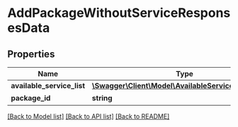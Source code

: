 # AddPackageWithoutServiceResponsesData

## Properties
Name | Type | Description | Notes
------------ | ------------- | ------------- | -------------
**available_service_list** | [**\Swagger\Client\Model\AvailableServiceResponses[]**](AvailableServiceResponses.md) |  | 
**package_id** | **string** | 包裹ID | 

[[Back to Model list]](../README.md#documentation-for-models) [[Back to API list]](../README.md#documentation-for-api-endpoints) [[Back to README]](../README.md)


